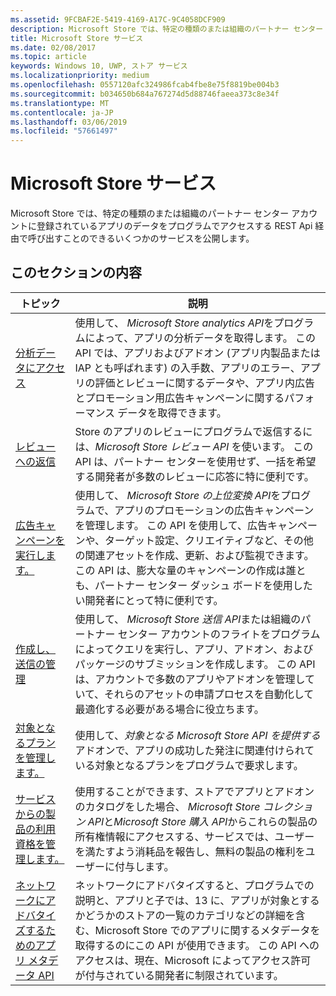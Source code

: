 ```yaml
---
ms.assetid: 9FCBAF2E-5419-4169-A17C-9C4058DCF909
description: Microsoft Store では、特定の種類のまたは組織のパートナー センター アカウントに登録されているアプリのデータをプログラムでアクセスする REST Api 経由で呼び出すことのできるいくつかのサービスを公開します。
title: Microsoft Store サービス
ms.date: 02/08/2017
ms.topic: article
keywords: Windows 10, UWP, ストア サービス
ms.localizationpriority: medium
ms.openlocfilehash: 0557120afc324986fcab4fbe8e75f8819be004b3
ms.sourcegitcommit: b034650b684a767274d5d88746faeea373c8e34f
ms.translationtype: MT
ms.contentlocale: ja-JP
ms.lasthandoff: 03/06/2019
ms.locfileid: "57661497"
---
```

# <a name="microsoft-store-services"></a>Microsoft Store サービス

Microsoft Store では、特定の種類のまたは組織のパートナー センター アカウントに登録されているアプリのデータをプログラムでアクセスする REST Api 経由で呼び出すことのできるいくつかのサービスを公開します。

## <a name="in-this-section"></a>このセクションの内容


| トピック            | 説明                 |
|------------------|-----------------------------|
| [分析データにアクセス](access-analytics-data-using-windows-store-services.md) | 使用して、 *Microsoft Store analytics API*をプログラムによって、アプリの分析データを取得します。 この API では、アプリおよびアドオン (アプリ内製品または IAP とも呼ばれます) の入手数、アプリのエラー、アプリの評価とレビューに関するデータや、アプリ内広告とプロモーション用広告キャンペーンに関するパフォーマンス データを取得できます。 |
| [レビューへの返信](respond-to-reviews-using-windows-store-services.md) | Store のアプリのレビューにプログラムで返信するには、*Microsoft Store レビュー API* を使います。 この API は、パートナー センターを使用せず、一括を希望する開発者が多数のレビューに応答に特に便利です。  |
| [広告キャンペーンを実行します。](run-ad-campaigns-using-windows-store-services.md) | 使用して、 *Microsoft Store の上位変換 API*をプログラムで、アプリのプロモーションの広告キャンペーンを管理します。 この API を使用して、広告キャンペーンや、ターゲット設定、クリエイティブなど、その他の関連アセットを作成、更新、および監視できます。 この API は、膨大な量のキャンペーンの作成は誰とも、パートナー センター ダッシュ ボードを使用したい開発者にとって特に便利です。 |
| [作成し、送信の管理](create-and-manage-submissions-using-windows-store-services.md) | 使用して、 *Microsoft Store 送信 API*または組織のパートナー センター アカウントのフライトをプログラムによってクエリを実行し、アプリ、アドオン、およびパッケージのサブミッションを作成します。 この API は、アカウントで多数のアプリやアドオンを管理していて、それらのアセットの申請プロセスを自動化して最適化する必要がある場合に役立ちます。 |
| [対象となるプランを管理します。 ](manage-targeted-offers-using-windows-store-services.md) | 使用して、*対象となる Microsoft Store API を提供する*アドオンで、アプリの成功した発注に関連付けられている対象となるプランをプログラムで要求します。 |
| [サービスからの製品の利用資格を管理します。](view-and-grant-products-from-a-service.md)  | 使用することができます、ストアでアプリとアドオンのカタログをした場合、 *Microsoft Store コレクション API*と*Microsoft Store 購入 API*からこれらの製品の所有権情報にアクセスする、サービスでは、ユーザーを満たすよう消耗品を報告し、無料の製品の権利をユーザーに付与します。  |
| [ネットワークにアドバタイズするためのアプリ メタデータ API](app-metadata-api-for-advertising-networks.md)  | ネットワークにアドバタイズすると、プログラムでの説明と、アプリと子では、13 に、アプリが対象とするかどうかのストアの一覧のカテゴリなどの詳細を含む、Microsoft Store でのアプリに関するメタデータを取得するのにこの API が使用できます。 この API へのアクセスは、現在、Microsoft によってアクセス許可が付与されている開発者に制限されています。  |
